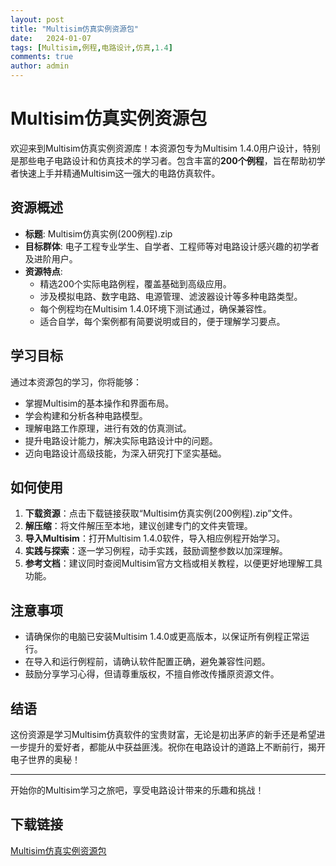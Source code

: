 ```yaml
---
layout: post
title: "Multisim仿真实例资源包"
date:   2024-01-07
tags: [Multisim,例程,电路设计,仿真,1.4]
comments: true
author: admin
---
```

# Multisim仿真实例资源包

欢迎来到Multisim仿真实例资源库！本资源包专为Multisim 1.4.0用户设计，特别是那些电子电路设计和仿真技术的学习者。包含丰富的**200个例程**，旨在帮助初学者快速上手并精通Multisim这一强大的电路仿真软件。

## 资源概述

- **标题**: Multisim仿真实例(200例程).zip
- **目标群体**: 电子工程专业学生、自学者、工程师等对电路设计感兴趣的初学者及进阶用户。
- **资源特点**: 
    - 精选200个实际电路例程，覆盖基础到高级应用。
    - 涉及模拟电路、数字电路、电源管理、滤波器设计等多种电路类型。
    - 每个例程均在Multisim 1.4.0环境下测试通过，确保兼容性。
    - 适合自学，每个案例都有简要说明或目的，便于理解学习要点。

## 学习目标

通过本资源包的学习，你将能够：
- 掌握Multisim的基本操作和界面布局。
- 学会构建和分析各种电路模型。
- 理解电路工作原理，进行有效的仿真测试。
- 提升电路设计能力，解决实际电路设计中的问题。
- 迈向电路设计高级技能，为深入研究打下坚实基础。

## 如何使用

1. **下载资源**：点击下载链接获取“Multisim仿真实例(200例程).zip”文件。
2. **解压缩**：将文件解压至本地，建议创建专门的文件夹管理。
3. **导入Multisim**：打开Multisim 1.4.0软件，导入相应例程开始学习。
4. **实践与探索**：逐一学习例程，动手实践，鼓励调整参数以加深理解。
5. **参考文档**：建议同时查阅Multisim官方文档或相关教程，以便更好地理解工具功能。

## 注意事项

- 请确保你的电脑已安装Multisim 1.4.0或更高版本，以保证所有例程正常运行。
- 在导入和运行例程前，请确认软件配置正确，避免兼容性问题。
- 鼓励分享学习心得，但请尊重版权，不擅自修改传播原资源文件。

## 结语

这份资源是学习Multisim仿真软件的宝贵财富，无论是初出茅庐的新手还是希望进一步提升的爱好者，都能从中获益匪浅。祝你在电路设计的道路上不断前行，揭开电子世界的奥秘！

---

开始你的Multisim学习之旅吧，享受电路设计带来的乐趣和挑战！

## 下载链接

[Multisim仿真实例资源包](https://pan.quark.cn/s/da7c69606a6e)